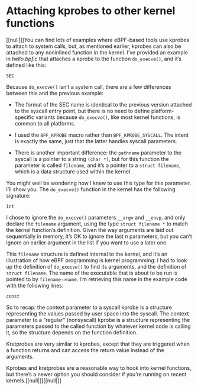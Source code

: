 # Attaching kprobes to other kernel functions

[[null|]]You can find lots of examples where eBPF-based tools use kprobes to attach to system calls, but, as mentioned earlier, kprobes can also be attached to any noninlined function in the kernel. I’ve provided an example in _hello.bpf.c_ that attaches a kprobe to the function `do_execve()`, and it’s defined like this:

    SEC

Because `do_execve()` isn’t a system call, there are a few differences between this and the previous example:

*   The format of the SEC name is identical to the previous version attached to the syscall entry point, but there is no need to define platform-specific variants because `do_execve()`, like most kernel functions, is common to all platforms.
    
*   I used the `BPF_KPROBE` macro rather than `BPF_KPROBE_SYSCALL`. The intent is exactly the same, just that the latter handles syscall parameters.
    
*   There is another important difference: the `pathname` parameter to the syscall is a pointer to a string `(char *)`, but for this function the parameter is called `filename`, and it’s a pointer to a `struct filename`, which is a data structure used within the kernel.
    

You might well be wondering how I knew to use this type for this parameter. I’ll show you. The `do_execve()` function in the kernel has the following signature:

    int

I chose to ignore the `do_execve()` parameters `__argv` and `__envp`, and only declare the `filename` argument, using the type `struct filename *` to match the kernel function’s definition. Given the way arguments are laid out sequentially in memory, it’s OK to ignore the last _n_ parameters, but you can’t ignore an earlier argument in the list if you want to use a later one.

This `filename` structure is defined internal to the kernel, and it’s an illustration of how eBPF programming is kernel programming: I had to look up the definition of `do_execve()` to find its arguments, and the definition of `struct filename`. The name of the executable that is about to be run is pointed to by `filename->name`. I’m retrieving this name in the example code with the following lines:

    const

So to recap: the context parameter to a syscall kprobe is a structure representing the values passed by user space into the syscall. The context parameter to a “regular” (nonsyscall) kprobe is a structure representing the parameters passed to the called function by whatever kernel code is calling it, so the structure depends on the function definition.

Kretprobes are very similar to kprobes, except that they are triggered when a function returns and can access the return value instead of the arguments.

Kprobes and kretprobes are a reasonable way to hook into kernel functions, but there’s a newer option you should consider if you’re running on recent kernels.[[null|]][[null|]]